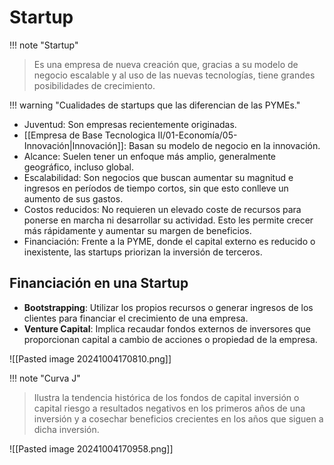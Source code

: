 # Startup

!!! note "Startup"
> Es una empresa de nueva creación que, gracias a su modelo de negocio escalable y al uso de las nuevas tecnologías, tiene grandes posibilidades de crecimiento.
 

!!! warning "Cualidades de startups que las diferencian de las PYMEs."

- Juventud: Son empresas recientemente originadas.
- [[Empresa de Base Tecnologica II/01-Economía/05-Innovación|Innovación]]: Basan su modelo de negocio en la innovación.
- Alcance: Suelen tener un enfoque más amplio, generalmente geográfico, incluso global.
- Escalabilidad: Son negocios que buscan aumentar su magnitud e ingresos en períodos de tiempo cortos, sin que esto conlleve un aumento de sus gastos.
- Costos reducidos: No requieren un elevado coste de recursos para ponerse en marcha ni desarrollar su actividad. Esto les permite crecer más rápidamente y aumentar su margen de beneficios.
- Financiación: Frente a la PYME, donde el capital externo es reducido o inexistente, las startups priorizan la inversión de terceros.

## Financiación en una Startup
- **Bootstrapping**: Utilizar los propios recursos o generar ingresos de los clientes para financiar el crecimiento de una empresa.
- **Venture Capital**: Implica recaudar fondos externos de inversores que proporcionan capital a cambio de acciones o propiedad de la empresa.

![[Pasted image 20241004170810.png]]



!!! note "Curva J"
> Ilustra la tendencia histórica de los fondos de capital inversión o capital riesgo a resultados negativos en los primeros años de una inversión y a cosechar beneficios crecientes en los años que siguen a dicha inversión. 

![[Pasted image 20241004170958.png]]